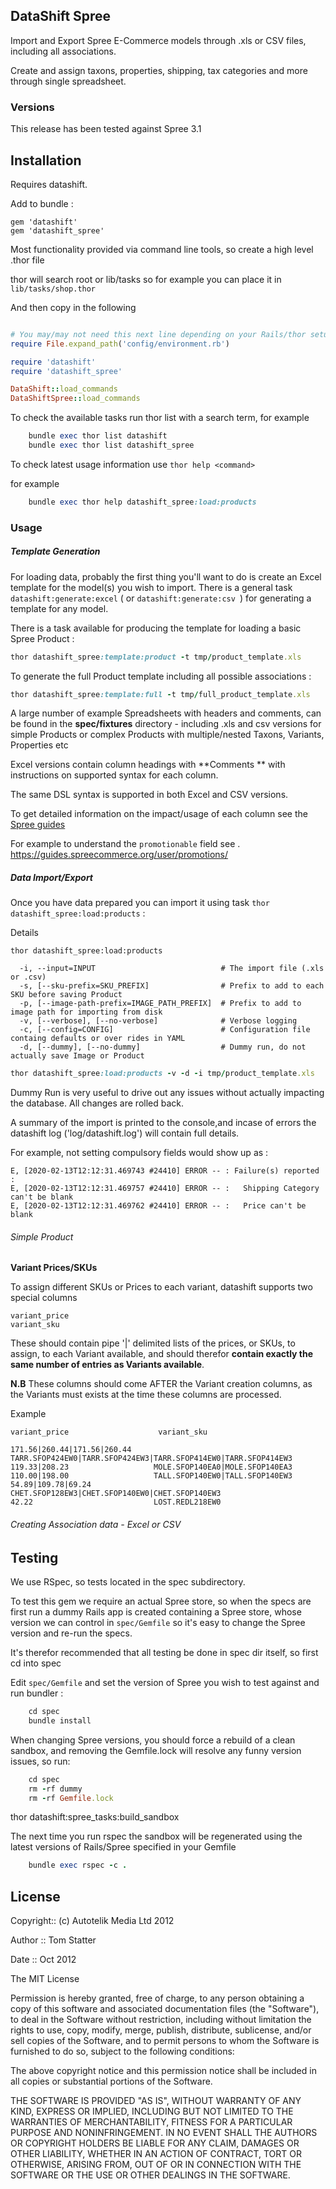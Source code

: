 ##  DataShift Spree

Import and Export Spree E-Commerce models through .xls or CSV  files, including all associations.

Create and assign taxons, properties, shipping, tax categories and more through single spreadsheet.

### Versions

This release has been tested against Spree 3.1

## Installation

Requires datashift.

Add to bundle :

    gem 'datashift'
    gem 'datashift_spree'

Most functionality provided via command line tools, so create a high level .thor file 

thor will search root or lib/tasks so for example you can place it in `lib/tasks/shop.thor`

And then copy in the following

```ruby

# You may/may not need this next line depending on your Rails/thor setup
require File.expand_path('config/environment.rb')

require 'datashift'
require 'datashift_spree'

DataShift::load_commands
DataShiftSpree::load_commands
```

To check the available tasks run thor list with a search term, for example

```ruby
    bundle exec thor list datashift
    bundle exec thor list datashift_spree
```
To check latest usage information use ```thor help <command>```

for example

```ruby
    bundle exec thor help datashift_spree:load:products
```

### Usage

##### Template Generation

For loading data, probably the first thing you'll want to do is create an Excel template for the model(s) you wish to import. There is a general task `datashift:generate:excel` ( or ```datashift:generate:csv ```) for generating a template for any model.

There is a task available for producing the template for loading a basic Spree Product :

```ruby
thor datashift_spree:template:product -t tmp/product_template.xls
```

To generate the full Product template including all possible associations :

```ruby
thor datashift_spree:template:full -t tmp/full_product_template.xls
```

A large number of example Spreadsheets with headers and comments, can be found in the **spec/fixtures** directory - including .xls and csv versions for simple Products or complex Products with multiple/nested Taxons, Variants, Properties etc 

Excel versions contain column headings with **Comments ** with instructions on supported syntax for each column. 

The same DSL syntax is supported in both Excel and CSV versions.

To get detailed information on the impact/usage of each column see the [Spree guides](https://guides.spreecommerce.org) 

For example to understand the `promotionable` field see . https://guides.spreecommerce.org/user/promotions/


##### Data Import/Export

Once you have data prepared you can import it using task `thor datashift_spree:load:products` : 

Details

```
thor datashift_spree:load:products

  -i, --input=INPUT                            # The import file (.xls or .csv)
  -s, [--sku-prefix=SKU_PREFIX]                # Prefix to add to each SKU before saving Product
  -p, [--image-path-prefix=IMAGE_PATH_PREFIX]  # Prefix to add to image path for importing from disk
  -v, [--verbose], [--no-verbose]              # Verbose logging
  -c, [--config=CONFIG]                        # Configuration file containg defaults or over rides in YAML
  -d, [--dummy], [--no-dummy]                  # Dummy run, do not actually save Image or Product
```

```ruby
thor datashift_spree:load:products -v -d -i tmp/product_template.xls
```

Dummy Run is very useful to drive out any issues without actually impacting the database. All changes are rolled back.

A summary of the import is printed to the console,and incase of errors the datashift log ('log/datashift.log') will contain full details.

For example, not setting compulsory fields would show up as :

```Save Error : #<ActiveRecord::RecordInvalid: Validation failed: Shipping Category can't be blank, Price can't be blank> on DataShift::LoadObject
E, [2020-02-13T12:12:31.469743 #24410] ERROR -- : Failure(s) reported :
E, [2020-02-13T12:12:31.469757 #24410] ERROR -- : 	Shipping Category can't be blank
E, [2020-02-13T12:12:31.469762 #24410] ERROR -- : 	Price can't be blank
```

###### Simple Product

**Variant Prices/SKUs**

To assign different SKUs or Prices to each variant, datashift supports two special columns

    variant_price
    variant_sku

These should contain pipe '|' delimited lists of the prices, or SKUs, to assign, to each Variant available, and should therefor **contain exactly the same number of entries as Variants available**.

**N.B** These columns should come AFTER the Variant creation columns, as the Variants must exists at the time these columns are processed.

Example

    variant_price	                 variant_sku

```
171.56|260.44|171.56|260.44	TARR.SFOP424EW0|TARR.SFOP424EW3|TARR.SFOP414EW0|TARR.SFOP414EW3     
119.33|208.23	                MOLE.SFOP140EA0|MOLE.SFOP140EA3
110.00|198.00	                TALL.SFOP140EW0|TALL.SFOP140EW3
54.89|109.78|69.24	        CHET.SFOP128EW3|CHET.SFOP140EW0|CHET.SFOP140EW3
42.22	                        LOST.REDL218EW0
```

###### Creating Association data - Excel or CSV


## Testing

We use RSpec, so tests located in the spec subdirectory.

To test this gem we require an actual Spree store, so when the specs are first run 
a dummy Rails app is created containing a Spree store, whose version we can control in `spec/Gemfile`
so it's easy to change the Spree version and re-run the specs.

It's therefor recommended that all testing be done in spec dir itself, so first cd into spec

Edit `spec/Gemfile` and set the version of Spree you wish to test against and run bundler :

```ruby 
    cd spec
    bundle install
```

When changing Spree versions, you should force a rebuild of a clean sandbox, and removing the Gemfile.lock will 
resolve any funny version issues, so  run:

```ruby 
    cd spec
    rm -rf dummy
    rm -rf Gemfile.lock
```

thor datashift:spree_tasks:build_sandbox


The next time you run rspec the sandbox will be regenerated using the latest versions of Rails/Spree specified in your Gemfile

```ruby 
    bundle exec rspec -c .
```

## License

Copyright:: (c) Autotelik Media Ltd 2012

Author ::   Tom Statter

Date ::     Oct 2012

The MIT License

Permission is hereby granted, free of charge, to any person obtaining a copy
of this software and associated documentation files (the "Software"), to deal
in the Software without restriction, including without limitation the rights
to use, copy, modify, merge, publish, distribute, sublicense, and/or sell
copies of the Software, and to permit persons to whom the Software is
furnished to do so, subject to the following conditions:

The above copyright notice and this permission notice shall be included in
all copies or substantial portions of the Software.

THE SOFTWARE IS PROVIDED "AS IS", WITHOUT WARRANTY OF ANY KIND, EXPRESS OR
IMPLIED, INCLUDING BUT NOT LIMITED TO THE WARRANTIES OF MERCHANTABILITY,
FITNESS FOR A PARTICULAR PURPOSE AND NONINFRINGEMENT. IN NO EVENT SHALL THE
AUTHORS OR COPYRIGHT HOLDERS BE LIABLE FOR ANY CLAIM, DAMAGES OR OTHER
LIABILITY, WHETHER IN AN ACTION OF CONTRACT, TORT OR OTHERWISE, ARISING FROM,
OUT OF OR IN CONNECTION WITH THE SOFTWARE OR THE USE OR OTHER DEALINGS IN
THE SOFTWARE.

